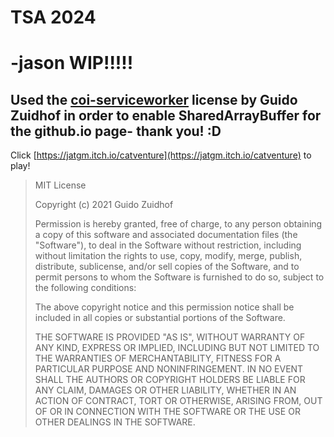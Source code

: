 # TSA 2024
# -jason WIP!!!!!
## Used the [coi-serviceworker](https://github.com/gzuidhof/coi-serviceworker) license by Guido Zuidhof in order to enable SharedArrayBuffer for the github.io page- thank you! :D

Click [https://jatgm.itch.io/catventure](https://jatgm.itch.io/catventure) to play! 

>MIT License
>
>Copyright (c) 2021 Guido Zuidhof
>
>Permission is hereby granted, free of charge, to any person obtaining a copy
>of this software and associated documentation files (the "Software"), to deal
>in the Software without restriction, including without limitation the rights
>to use, copy, modify, merge, publish, distribute, sublicense, and/or sell
>copies of the Software, and to permit persons to whom the Software is
>furnished to do so, subject to the following conditions:
>
>The above copyright notice and this permission notice shall be included in all
>copies or substantial portions of the Software.
>
>THE SOFTWARE IS PROVIDED "AS IS", WITHOUT WARRANTY OF ANY KIND, EXPRESS OR
>IMPLIED, INCLUDING BUT NOT LIMITED TO THE WARRANTIES OF MERCHANTABILITY,
>FITNESS FOR A PARTICULAR PURPOSE AND NONINFRINGEMENT. IN NO EVENT SHALL THE
>AUTHORS OR COPYRIGHT HOLDERS BE LIABLE FOR ANY CLAIM, DAMAGES OR OTHER
>LIABILITY, WHETHER IN AN ACTION OF CONTRACT, TORT OR OTHERWISE, ARISING FROM,
>OUT OF OR IN CONNECTION WITH THE SOFTWARE OR THE USE OR OTHER DEALINGS IN THE
>SOFTWARE.
